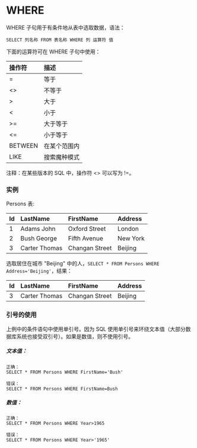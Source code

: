 WHERE
===

WHERE 子句用于有条件地从表中选取数据，语法：

```
SELECT 列名称 FROM 表名称 WHERE 列 运算符 值
```

下面的运算符可在 WHERE 子句中使用：

|  操作符  |   描述    |
|:--------|:----------|
| =       | 等于      |
| <>      | 不等于    |
| >       | 大于      |
| <       | 小于      |
| >=      | 大于等于   |
| <=      | 小于等于   |
| BETWEEN | 在某个范围内|
| LIKE    | 搜索魔种模式|

注释：在某些版本的 SQL 中，操作符 <> 可以写为 !=。


### 实例

Persons 表:

| Id  |  LastName    |   FirstName   | Address   |
|:----|:-------------|:--------------|:----------|
|  1  | Adams John   | Oxford Street | London    |
|  2  | Bush George  | Fifth Avenue  | New York  |
|  3  | Carter Thomas| Changan Street| Beijing   |

选取居住在城市 "Beijing" 中的人，`SELECT * FROM Persons WHERE Address='Beijing'`，结果：

| Id  |  LastName    |   FirstName   | Address   |
|:----|:-------------|:--------------|:----------|
|  3  | Carter Thomas| Changan Street| Beijing   |

### 引号的使用

上例中的条件语句中使用单引号。因为 SQL 使用单引号来环绕文本值（大部分数据库系统也接受双引号）。如果是数值，则不使用引号。

##### 文本值：
```
正确：
SELECT * FROM Persons WHERE FirstName='Bush'

错误：
SELECT * FROM Persons WHERE FirstName=Bush
```

##### 数值：

```
正确：
SELECT * FROM Persons WHERE Year>1965

错误：
SELECT * FROM Persons WHERE Year>'1965'
```
